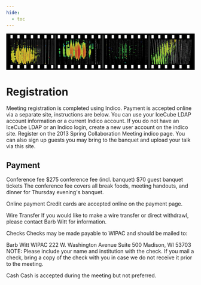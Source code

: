 ```yaml
---
hide:
  - toc
---
```


![2013 Spring Collaboration Meeting](collab2013-header.jpg)

# Registration


Meeting registration is completed using Indico. Payment is accepted online via a separate site, instructions are below.
You can use your IceCube LDAP account information or a current Indico account. If you do not have an IceCube LDAP or an Indico login, create a new user account on the indico site.
Register on the 2013 Spring Collaboration Meeting indico page. You can also sign up guests you may bring to the banquet and upload your talk via this site.

## Payment

Conference fee
$275 conference fee (incl. banquet)
$70 guest banquet tickets
The conference fee covers all break foods, meeting handouts, and dinner for Thursday evening's banquet.
 
Online payment
Credit cards are accepted online on the payment page.
 
Wire Transfer
If you would like to make a wire transfer or direct withdrawl, please contact Barb Witt for information.
 
Checks
Checks may be made payable to WIPAC and should be mailed to:
 
Barb Witt
WIPAC
222 W. Washington Avenue
Suite 500
Madison, WI 53703
NOTE: Please include your name and institution with the check. If you mail a check, bring a copy of the check with you in case we do not receive it prior to the meeting.
 
Cash
Cash is accepted during the meeting but not preferred.
